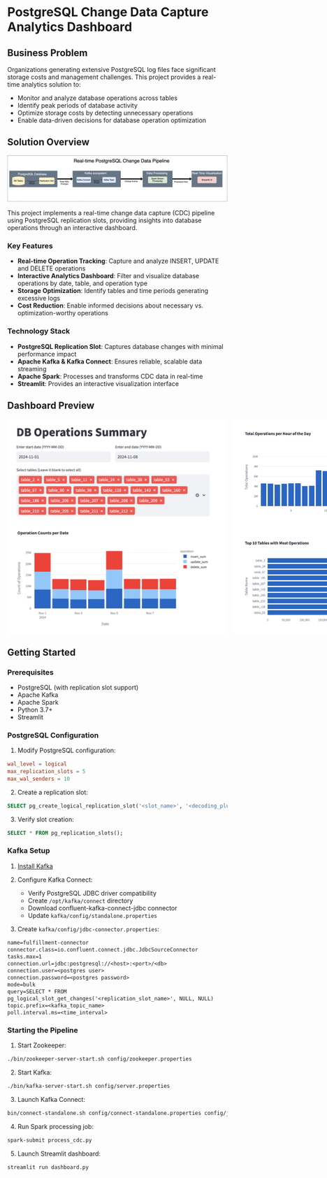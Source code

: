 # PostgreSQL Change Data Capture Analytics Dashboard
## Business Problem
Organizations generating extensive PostgreSQL log files face significant storage costs and management challenges. This project provides a real-time analytics solution to:
- Monitor and analyze database operations across tables
- Identify peak periods of database activity
- Optimize storage costs by detecting unnecessary operations
- Enable data-driven decisions for database operation optimization

## Solution Overview
![Architecture Diagram](./images/architecture.png)

This project implements a real-time change data capture (CDC) pipeline using PostgreSQL replication slots, providing insights into database operations through an interactive dashboard.

### Key Features
- **Real-time Operation Tracking**: Capture and analyze INSERT, UPDATE and DELETE operations
- **Interactive Analytics Dashboard**: Filter and visualize database operations by date, table, and operation type
- **Storage Optimization**: Identify tables and time periods generating excessive logs
- **Cost Reduction**: Enable informed decisions about necessary vs. optimization-worthy operations

### Technology Stack
- **PostgreSQL Replication Slot**: Captures database changes with minimal performance impact
- **Apache Kafka & Kafka Connect**: Ensures reliable, scalable data streaming
- **Apache Spark**: Processes and transforms CDC data in real-time
- **Streamlit**: Provides an interactive visualization interface

## Dashboard Preview

<div style="display: flex;">
  <img src="./images/dashboard.png" alt="Dashboard Screenshot" style="margin-right: 10px;" />
  <img src="./images/dashboard1.png" alt="Dashboard Screenshot" />
</div>

## Getting Started
### Prerequisites
- PostgreSQL (with replication slot support)
- Apache Kafka
- Apache Spark
- Python 3.7+
- Streamlit

### PostgreSQL Configuration
1. Modify PostgreSQL configuration:
```conf
wal_level = logical
max_replication_slots = 5
max_wal_senders = 10
```

2. Create a replication slot:
```sql
SELECT pg_create_logical_replication_slot('<slot_name>', '<decoding_plugin>');
```

3. Verify slot creation:
```sql
SELECT * FROM pg_replication_slots();
```

### Kafka Setup
1. [Install Kafka](https://hevodata.com/blog/how-to-install-kafka-on-ubuntu/)
2. Configure Kafka Connect:
   - Verify PostgreSQL JDBC driver compatibility
   - Create `/opt/kafka/connect` directory
   - Download confluent-kafka-connect-jdbc connector
   - Update `kafka/config/standalone.properties`

3. Create `kafka/config/jdbc-connector.properties`:
```properties
name=fulfillment-connector
connector.class=io.confluent.connect.jdbc.JdbcSourceConnector
tasks.max=1
connection.url=jdbc:postgresql://<host>:<port>/<db>
connection.user=<postgres user>
connection.password=<postgres password>
mode=bulk
query=SELECT * FROM pg_logical_slot_get_changes('<replication_slot_name>', NULL, NULL)
topic.prefix=<kafka_topic_name>
poll.interval.ms=<time_interval>
```

### Starting the Pipeline
1. Start Zookeeper:
```bash
./bin/zookeeper-server-start.sh config/zookeeper.properties
```

2. Start Kafka:
```bash
./bin/kafka-server-start.sh config/server.properties
```

3. Launch Kafka Connect:
```bash
bin/connect-standalone.sh config/connect-standalone.properties config/jdbc-connector.properties
```

4. Run Spark processing job:
```bash
spark-submit process_cdc.py
```

5. Launch Streamlit dashboard:
```bash
streamlit run dashboard.py
```
